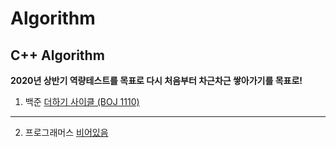 # Algorithm
C++ Algorithm
--
**2020년 상반기 역량테스트를 목표로 다시 처음부터 차근차근 쌓아가기를 목표로!**

1. 백준 [더하기 사이클 (BOJ 1110)](https://github.com/danielkang1003/Algorithm/blob/master/boj1110.cpp)
---

2. 프로그래머스 [비어있음](https://github.com/danielkang1003/Algorithm)
